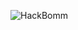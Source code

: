 ![HackBomm](https://user-images.githubusercontent.com/67339663/85447964-ff97c300-b5b7-11ea-967a-8d819666f83a.jpg)
